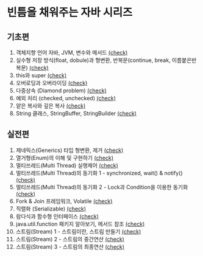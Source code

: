 # 빈틈을 채워주는 자바 시리즈

## 기초편
1. 객체지향 언어 자바, JVM, 변수와 메서드 [(check)](https://loosie.tistory.com/470?category=964815)
2. 실수형 저장 방식(float, dobule)과 형변환, 반복문(continue, break, 이름붙은반복문) [(check)](https://loosie.tistory.com/473?category=964815)
3. this와 super [(check)](https://loosie.tistory.com/478?category=964815)
4. 오버로딩과 오버라이딩 [(check)](https://loosie.tistory.com/479?category=964815)
5. 다중상속 (Diamond problem) [(check)](https://loosie.tistory.com/477?category=964815)
6. 예외 처리 (checked, unchecked) [(check)](https://loosie.tistory.com/482?category=964815)
7. 얕은 복사와 깊은 복사 [(check)](https://loosie.tistory.com/483?category=964815)
8. String 클래스, StringBuffer, StringBuilder [(check)](https://loosie.tistory.com/485?category=964815)


## 실전편
1. 제네릭스(Generics) 타입 형변환, 제거 [(check)](https://loosie.tistory.com/532?category=964815)
2. 열거형(Enum)의 이해 및 구현하기 [(check)](https://loosie.tistory.com/537?category=964815)
3. 멀티쓰레드(Multi Thread) 실행제어 [(check)](https://loosie.tistory.com/539?category=964815)
4. 멀티쓰레드(Multi Thread)의 동기화 1 - synchronized, wait() & notify() [(check)](https://loosie.tistory.com/541?category=964815)
5. 멀티쓰레드(Multi Thread)의 동기화 2 - Lock과 Condition을 이용한 동기화 [(check)](https://loosie.tistory.com/543?category=964815)
6. Fork & Join 프레임워크, Volatile [(check)](https://loosie.tistory.com/545?category=964815)
7. 직렬화 (Serializable) [(check)](hhttps://loosie.tistory.com/547?category=964815)
8. 람다식과 함수형 인터페이스 [(check)](https://loosie.tistory.com/550?category=964815)
9. java.util.function 패키지 알아보기, 메서드 참조 [(check)](https://loosie.tistory.com/554?category=964815)
10. 스트림(Stream) 1 - 스트림이란, 스트림 만들기 [(check)](https://loosie.tistory.com/556?category=964815)
11. 스트림(Stream) 2 - 스트림의 중간연산 [(check)](https://loosie.tistory.com/558?category=964815)
12. 스트림(Stream) 3 - 스트림의 최종연산 [(check)](https://loosie.tistory.com/562?category=964815)